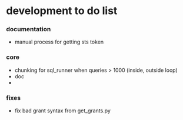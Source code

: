 # development to do list


### documentation
- manual process for getting sts token 


### core
- chunking for sql_runner when queries > 1000 (inside, outside loop)
- doc
- 

### fixes
- fix bad grant syntax from get_grants.py